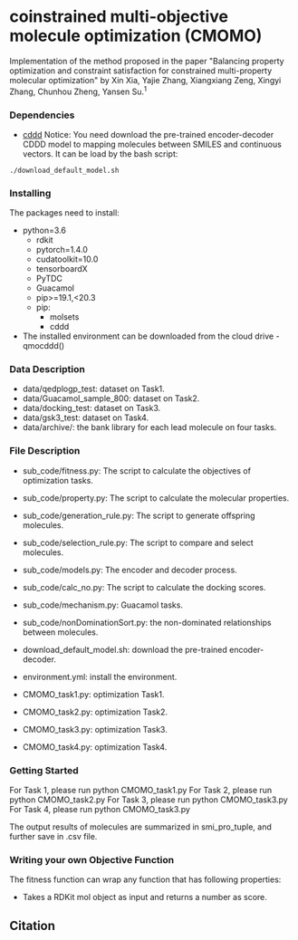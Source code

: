 # coinstrained multi-objective molecule optimization (CMOMO)

Implementation of the method proposed in the paper "Balancing property optimization and constraint
satisfaction for constrained multi-property molecular
optimization" by Xin Xia, Yajie Zhang, Xiangxiang Zeng, Xingyi Zhang, Chunhou Zheng, Yansen Su.<sup>1</sup>

### Dependencies
- [cddd](https://github.com/jrwnter/cddd)
Notice: You need download the pre-trained encoder-decoder CDDD model to mapping molecules between SMILES and continuous vectors. It can be load by the bash script:
```
./download_default_model.sh
```
### Installing
The packages need to install: 
- python=3.6
  - rdkit
  - pytorch=1.4.0
  - cudatoolkit=10.0
  - tensorboardX
  - PyTDC
  - Guacamol
  - pip>=19.1,<20.3
  - pip:
    - molsets
    - cddd
- The installed environment can be downloaded from the cloud drive
  -qmocddd()

### Data Description
- data/qedplogp_test: dataset on Task1.
- data/Guacamol_sample_800: dataset on Task2.
- data/docking_test: dataset on Task3.
- data/gsk3_test: dataset on Task4.
- data/archive/: the bank library for each lead molecule on four tasks.

### File Description
- sub_code/fitness.py: The script to calculate the objectives of optimization tasks.
- sub_code/property.py: The script to calculate the molecular properties.
- sub_code/generation_rule.py: The script to generate offspring molecules.
- sub_code/selection_rule.py: The script to compare and select molecules.
- sub_code/models.py: The encoder and decoder process.
- sub_code/calc_no.py: The script to calculate the docking scores.
- sub_code/mechanism.py: Guacamol tasks.
- sub_code/nonDominationSort.py: the non-dominated relationships between molecules.

- download_default_model.sh: download the pre-trained encoder-decoder.
- environment.yml: install the environment.
- CMOMO_task1.py: optimization Task1. 
- CMOMO_task2.py: optimization Task2. 
- CMOMO_task3.py: optimization Task3. 
- CMOMO_task4.py: optimization Task4. 

### Getting Started
For Task 1, please run python CMOMO_task1.py
For Task 2, please run python CMOMO_task2.py
For Task 3, please run python CMOMO_task3.py
For Task 4, please run python CMOMO_task3.py

The output results of molecules are summarized in smi_pro_tuple, and further save in .csv file.



### Writing your own Objective Function
The fitness function can wrap any function that has following properties:
- Takes a RDKit mol object as input and returns a number as score.


## Citation

